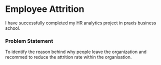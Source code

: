 # Employee Attrition

I have successfully completed my HR analytics project in praxis business school.

### Problem Statement
To identify the reason behind why people leave the organization and recommed to reduce the attrition rate within the organisation.
